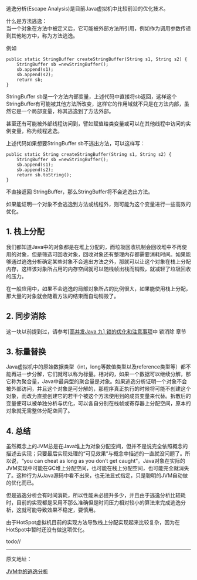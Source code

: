 逃逸分析\(Escape Analysis\)是目前Java虚拟机中比较前沿的优化技术。

什么是方法逃逸：  
当一个对象在方法中被定义后，它可能被外部方法所引用，例如作为调用参数传递到其他地方中，称为方法逃逸。

例如

```
public static StringBuffer createStringBuffer(String s1, String s2) {
    StringBuffer sb =newStringBuffer();
    sb.append(s1);
    sb.append(s2);
    return sb;
}
```

StringBuffer sb是一个方法内部变量，上述代码中直接将sb返回，这样这个StringBuffer有可能被其他方法所改变，这样它的作用域就不只是在方法内部，虽然它是一个局部变量，称其逃逸到了方法外部。

甚至还有可能被外部线程访问到，譬如赋值给类变量或可以在其他线程中访问的实例变量，称为线程逃逸。

上述代码如果想要StringBuffer sb不逃出方法，可以这样写：

```
public static String createStringBuffer(String s1, String s2) {
    StringBuffer sb =newStringBuffer();
    sb.append(s1);
    sb.append(s2);
    return sb.toString();
}
```

不直接返回 StringBuffer，那么StringBuffer将不会逃逸出方法。

如果能证明一个对象不会逃逸到方法或线程外，则可能为这个变量进行一些高效的优化。

## 1. 栈上分配

我们都知道Java中的对象都是在堆上分配的，而垃圾回收机制会回收堆中不再使用的对象，但是筛选可回收对象，回收对象还有整理内存都需要消耗时间。如果能够通过逃逸分析确定某些对象不会逃出方法之外，那就可以让这个对象在栈上分配内存，这样该对象所占用的内存空间就可以随栈帧出栈而销毁，就减轻了垃圾回收的压力。

在一般应用中，如果不会逃逸的局部对象所占的比例很大，如果能使用栈上分配，那大量的对象就会随着方法的结束而自动销毁了。

## 2. 同步消除

这一块以前提到过，请参考[\[高并发Java 九\] 锁的优化和注意事项](http://my.oschina.net/hosee/blog/615865)中 锁消除 章节

## 3. 标量替换

Java虚拟机中的原始数据类型（int，long等数值类型以及reference类型等）都不能再进一步分解，它们就可以称为标量。相对的，如果一个数据可以继续分解，那它称为聚合量，Java中最典型的聚合量是对象。如果逃逸分析证明一个对象不会被外部访问，并且这个对象是可分解的，那程序真正执行的时候将可能不创建这个对象，而改为直接创建它的若干个被这个方法使用到的成员变量来代替。拆散后的变量便可以被单独分析与优化，可以各自分别在栈帧或寄存器上分配空间，原本的对象就无需整体分配空间了。

## 4. 总结

虽然概念上的JVM总是在Java堆上为对象分配空间，但并不是说完全依照概念的描述去实现；只要最后实现处理的“可见效果”与概念中描述的一直就没问题了。所以说，“you can cheat as long as you don’t get caught”。Java对象在实际的JVM实现中可能在GC堆上分配空间，也可能在栈上分配空间，也可能完全就消失了。这种行为从Java源码中看不出来，也无法显式指定，只是聪明的JVM自动做的优化而已。

但是逃逸分析会有时间消耗，所以性能未必提升多少，并且由于逃逸分析比较耗时，目前的实现都是采用不那么准确但是时间压力相对较小的算法来完成逃逸分析，这就可能导致效果不稳定，要慎用。

由于HotSpot虚拟机目前的实现方法导致栈上分配实现起来比较复杂，因为在HotSpot中暂时还没有做这项优化。



todo//

---

原文地址：

[JVM中的逃逸分析](http://www.importnew.com/23150.html)

